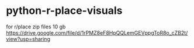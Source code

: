 # python-r-place-visuals
for r/place zip files 10 gb
https://drive.google.com/file/d/1rPMZ8eF8HpQQLemGEVppgToR8o_cZB2t/view?usp=sharing
